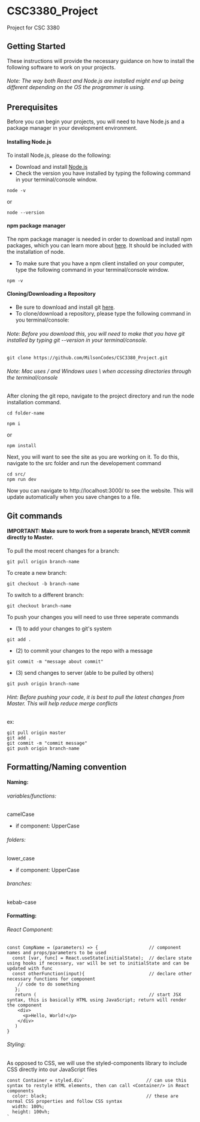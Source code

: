 # CSC3380_Project
Project for CSC 3380

## Getting Started

These instructions will provide the necessary guidance on how to install the following software to work on your projects. 

###### Note: The way both React and Node.js are installed might end up being different depending on the OS the programmer is using. 

## Prerequisites 

Before you can begin your projects, you will need to have Node.js and a package manager in your development environment.

#### Installing Node.js

To install Node.js, please do the following: 

* Download and install [Node.js](https://nodejs.org/en/) 
* Check the version you have installed by typing the following command in your terminal/console window.

```
node -v
```
or 

```
node --version
```

#### npm package manager

The npm package manager is needed in order to download and install npm packages, which you can learn more about [here](https://docs.npmjs.com/about-npm/index.html). It should be included with the installation of node.  
* To make sure that you have a npm client installed on your computer, type the following command in your terminal/console window.
```
npm -v 
```
#### Cloning/Downloading a Repository
* Be sure to download and install git [here](https://git-scm.com/downloads).
* To clone/download a repository, please type the following command in you terminal/console: 

###### Note: Before you download this, you will need to make that you have git installed by typing *git --version* in your terminal/console.

```
git clone https://github.com/MilsonCodes/CSC3380_Project.git
```
###### Note: Mac uses / and Windows uses \ when accessing directories through the terminal/console

After cloning the git repo, navigate to the project directory and run the node installation command.
```
cd folder-name
```
```
npm i 
```
or
```
npm install
```

Next, you will want to see the site as you are working on it. To do this, navigate to the src folder and run the developement command
```
cd src/
npm run dev
```
Now you can navigate to http://localhost:3000/ to see the website. This will update automatically when you save changes to a file.

## Git commands
#### IMPORTANT: Make sure to work from a seperate branch, NEVER commit directly to Master.
To pull the most recent changes for a branch:
```
git pull origin branch-name
```
To create a new branch:
```
git checkout -b branch-name
```
To switch to a different branch:
```
git checkout branch-name
```
To push your changes you will need to use three seperate commands
* (1) to add your changes to git's system
```
git add .
```
* (2) to commit your changes to the repo with a message
```
git commit -m "message about commit"
```
* (3) send changes to server (able to be pulled by others)
```
git push origin branch-name
```

###### Hint: Before pushing your code, it is best to pull the latest changes from Master. This will help reduce merge conflicts
ex:
```
git pull origin master
git add .
git commit -m "commit message"
git push origin branch-name
```

## Formatting/Naming convention

#### Naming:
###### variables/functions: 
  camelCase
* if component: 
  UpperCase
###### folders: 
  lower_case 
* if component: 
  UpperCase
###### branches: 
  kebab-case

#### Formatting:
###### React Component:
```
const CompName = (parameters) => {                   // component names and props/parameters to be used
  const [var, func] = React.useState(initialState);  // declare state using hooks if necessary, var will be set to initialState and can be updated with func
  const otherFunction(input){                        // declare other necessary functions for component
    // code to do something
   };
   return (                                          // start JSX syntax, this is basically HTML using JavaScript; return will render the component
    <div>
      <p>Hello, World!</p>
    </div>
   )
}
```
###### Styling:
As opposed to CSS, we will use the styled-components library to include CSS directly into our JavaScript files
```
const Container = styled.div`                       // can use this syntax to restyle HTML elements, then can call <Container/> in React components
  color: black;                                     // these are normal CSS properties and follow CSS syntax
  width: 100%;
  height: 100vh;
`
```
